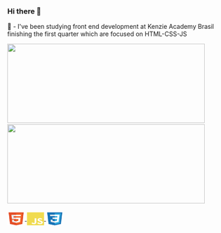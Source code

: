 ### Hi there 👋

📖 - I've been studying front end development at Kenzie Academy Brasil finishing the first quarter which are focused on HTML-CSS-JS

  <div style='display:inline-block'>
  <a href="https://github.com/gustavool1">
  <img width='450px'height="180em" src="https://github-readme-stats.vercel.app/api?username=gustavool1&show_icons=true&theme=dracula&include_all_commits=true&count_private=true"/>
  <img width='450px' height="180em" src="https://github-readme-stats.vercel.app/api/top-langs/?username=gustavool1&layout=compact&langs_count=7&theme=dracula"/>
  </div>
<div style="display: inline_block"><br>
  <img align="center" alt="Gustavo-HTML" height="30" width="40" src="https://raw.githubusercontent.com/devicons/devicon/master/icons/html5/html5-original.svg">
  <img align="center" alt="Gustavo-Js" height="30" width="40" src="https://raw.githubusercontent.com/devicons/devicon/master/icons/javascript/javascript-plain.svg">
  <img align="center" alt="Gustavo-CSS" height="30" width="40" src="https://raw.githubusercontent.com/devicons/devicon/master/icons/css3/css3-original.svg">
</div>
  
 
